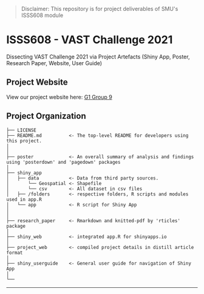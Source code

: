 > Disclaimer: This repository is for project deliverables of SMU's ISSS608 module

# ISSS608 - VAST Challenge 2021  
Dissecting VAST Challenge 2021 via Project Artefacts (Shiny App, Poster, Research Paper, Website, User Guide)

Project Website
------------
View our project website here: [G1 Group 9](https://visual-shiny-g1-g9.netlify.app/)

Project Organization
------------

    ├── LICENSE
    ├── README.md          <- The top-level README for developers using this project.
    │
    │
    ├── poster             <- An overall summary of analysis and findings using 'posterdown' and 'pagedown' packages
    │
    ├── shiny_app
    │   ├── data           <- Data from third party sources.
    │       └── Geospatial <- Shapefile
    │       └── csv        <- All dataset in csv files
    │   ├── /folders       <- respective folders, R scripts and modules used in app.R
    │   └── app            <- R script for Shiny App
    │
    │
    ├── research_paper     <- Rmarkdown and knitted-pdf by 'rticles' package
    │
    ├── shiny_web          <- integrated app.R for shinyapps.io
    │
    ├── project_web        <- compiled project details in distill article format
    │
    ├── shiny_userguide    <- General user guide for navigation of Shiny App
    │
    └── 


--------
